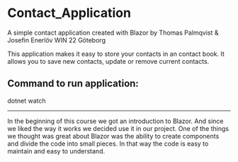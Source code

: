 # Contact_Application

A simple contact application created with Blazor by Thomas Palmqvist & Josefin Enerlöv WIN 22 Göteborg

This application makes it easy to store your contacts in an contact book. It allows you to save new contacts, update or remove current contacts.

## Command to run application:

dotnet watch

---

In the beginning of this course we got an introduction to Blazor.
And since we liked the way it works we decided use it in our project.
One of the things we thought was great about Blazor was the ability to create components and divide the code into small pieces.
In that way the code is easy to maintain and easy to understand.


